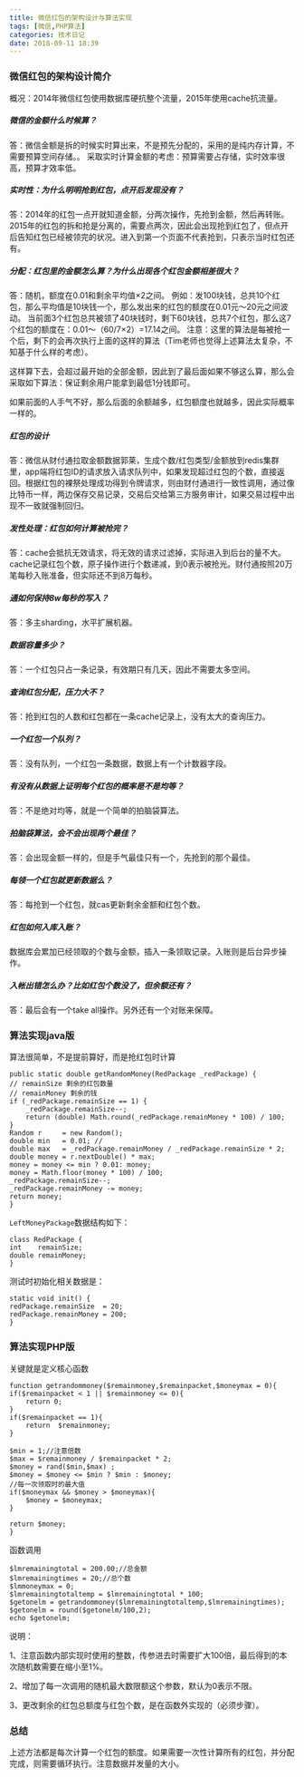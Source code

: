 ```yaml
---
title: 微信红包的架构设计与算法实现  
tags: [微信,PHP算法]
categories: 技术日记
date: 2018-09-11 18:39
---
```


### 微信红包的架构设计简介

概况：2014年微信红包使用数据库硬抗整个流量，2015年使用cache抗流量。

##### 微信的金额什么时候算？ 
答：微信金额是拆的时候实时算出来，不是预先分配的，采用的是纯内存计算，不需要预算空间存储。。 
采取实时计算金额的考虑：预算需要占存储，实时效率很高，预算才效率低。

##### 实时性：为什么明明抢到红包，点开后发现没有？ 
答：2014年的红包一点开就知道金额，分两次操作，先抢到金额，然后再转账。 
2015年的红包的拆和抢是分离的，需要点两次，因此会出现抢到红包了，但点开后告知红包已经被领完的状况。进入到第一个页面不代表抢到，只表示当时红包还有。

##### 分配：红包里的金额怎么算？为什么出现各个红包金额相差很大？ 
答：随机，额度在0.01和剩余平均值×2之间。
例如：发100块钱，总共10个红包，那么平均值是10块钱一个，那么发出来的红包的额度在0.01元～20元之间波动。 
当前面3个红包总共被领了40块钱时，剩下60块钱，总共7个红包，那么这7个红包的额度在：0.01～（60/7×2）=17.14之间。 
注意：这里的算法是每被抢一个后，剩下的会再次执行上面的这样的算法（Tim老师也觉得上述算法太复杂，不知基于什么样的考虑）。

这样算下去，会超过最开始的全部金额，因此到了最后面如果不够这么算，那么会采取如下算法：保证剩余用户能拿到最低1分钱即可。

如果前面的人手气不好，那么后面的余额越多，红包额度也就越多，因此实际概率一样的。

##### 红包的设计 
答：微信从财付通拉取金额数据郭莱，生成个数/红包类型/金额放到redis集群里，app端将红包ID的请求放入请求队列中，如果发现超过红包的个数，直接返回。根据红包的裸祭处理成功得到令牌请求，则由财付通进行一致性调用，通过像比特币一样，两边保存交易记录，交易后交给第三方服务审计，如果交易过程中出现不一致就强制回归。

##### 发性处理：红包如何计算被抢完？ 
答：cache会抵抗无效请求，将无效的请求过滤掉，实际进入到后台的量不大。cache记录红包个数，原子操作进行个数递减，到0表示被抢光。财付通按照20万笔每秒入账准备，但实际还不到8万每秒。

##### 通如何保持8w每秒的写入？ 
答：多主sharding，水平扩展机器。

##### 数据容量多少？ 
答：一个红包只占一条记录，有效期只有几天，因此不需要太多空间。

##### 查询红包分配，压力大不？ 
答：抢到红包的人数和红包都在一条cache记录上，没有太大的查询压力。

##### 一个红包一个队列？ 
答：没有队列，一个红包一条数据，数据上有一个计数器字段。

##### 有没有从数据上证明每个红包的概率是不是均等？ 
答：不是绝对均等，就是一个简单的拍脑袋算法。

##### 拍脑袋算法，会不会出现两个最佳？ 
答：会出现金额一样的，但是手气最佳只有一个，先抢到的那个最佳。

##### 每领一个红包就更新数据么？ 
答：每抢到一个红包，就cas更新剩余金额和红包个数。

##### 红包如何入库入账？ 
数据库会累加已经领取的个数与金额，插入一条领取记录。入账则是后台异步操作。

##### 入帐出错怎么办？比如红包个数没了，但余额还有？ 
答：最后会有一个take all操作。另外还有一个对账来保障。

### 算法实现java版

算法很简单，不是提前算好，而是抢红包时计算

    public static double getRandomMoney(RedPackage _redPackage) {
    // remainSize 剩余的红包数量
    // remainMoney 剩余的钱
    if (_redPackage.remainSize == 1) {
        _redPackage.remainSize--;
        return (double) Math.round(_redPackage.remainMoney * 100) / 100;
    }
    Random r     = new Random();
    double min   = 0.01; //
    double max   = _redPackage.remainMoney / _redPackage.remainSize * 2;
    double money = r.nextDouble() * max;
    money = money <= min ? 0.01: money;
    money = Math.floor(money * 100) / 100;
    _redPackage.remainSize--;
    _redPackage.remainMoney -= money;
    return money;
	}

`LeftMoneyPackage`数据结构如下：

    class RedPackage {
    int    remainSize;
    double remainMoney;
	}

测试时初始化相关数据是：

    static void init() {
    redPackage.remainSize  = 20;
    redPackage.remainMoney = 200;
	}

### 算法实现PHP版

关键就是定义核心函数

    function getrandommoney($remainmoney,$remainpacket,$moneymax = 0){
	if($remainpacket < 1 || $remainmoney <= 0){
		return 0;
	}
	if($remainpacket == 1){
		return 	$remainmoney;
	}
	
	$min = 1;//注意倍数
	$max = $remainmoney / $remainpacket * 2;
	$money = rand($min,$max) ;
	$money = $money <= $min ? $min : $money;
	//每一次领取时的最大值
	if($moneymax && $money > $moneymax){
		$money = $moneymax;
	}
	
	return $money;
	}

函数调用

    $lmremainingtotal = 200.00;//总金额
	$lmremainingtimes = 20;//总个数
	$lmmoneymax = 0;
	$lmremainingtotaltemp = $lmremainingtotal * 100;
	$getonelm = getrandommoney($lmremainingtotaltemp,$lmremainingtimes);
	$getonelm = round($getonelm/100,2);	
	echo $getonelm;

说明：

1、注意函数内部实现时使用的整数，传参进去时需要扩大100倍，最后得到的本次随机数需要在缩小至1%。

2、增加了每一次调用的随机最大数限额这个参数，默认为0表示不限。

3、更改剩余的红包总额度与红包个数，是在函数外实现的（必须步骤）。

### 总结

上述方法都是每次计算一个红包的额度。如果需要一次性计算所有的红包，并分配完成，则需要循环执行。注意数据并发量的大小。




　　




